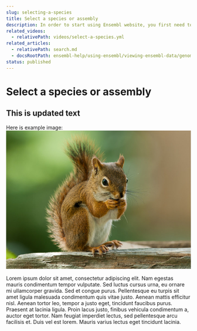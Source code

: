 ```yaml
---
slug: selecting-a-species
title: Select a species or assembly
description: In order to start using Ensembl website, you first need to select a species.
related_videos:
  - relativePath: videos/select-a-species.yml
related_articles:
  - relativePath: search.md
  - docsRootPath: ensembl-help/using-ensembl/viewing-ensembl-data/genome-browser/using-the-genome-browser.md
status: published
---
```


# Select a species or assembly

## This is updated text 

Here is example image: ![image](media/american-red-squirrel.jpg)

Lorem ipsum dolor sit amet, consectetur adipiscing elit. Nam egestas mauris condimentum tempor vulputate. Sed luctus cursus urna, eu ornare mi ullamcorper gravida. Sed et congue purus. Pellentesque eu turpis sit amet ligula malesuada condimentum quis vitae justo. Aenean mattis efficitur nisl. Aenean tortor leo, tempor a justo eget, tincidunt faucibus purus. Praesent at lacinia ligula. Proin lacus justo, finibus vehicula condimentum a, auctor eget tortor. Nam feugiat imperdiet lectus, sed pellentesque arcu facilisis et. Duis vel est lorem. Mauris varius lectus eget tincidunt lacinia.
